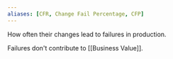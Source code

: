 ```yaml
---
aliases: [CFR, Change Fail Percentage, CFP]
---
```


How often their changes lead to failures in production.

Failures don't contribute to [[Business Value]].
